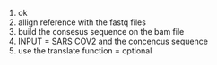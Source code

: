  1. ok
 2. allign reference with the fastq files
 3. build the consesus sequence on the bam file 
 4. INPUT = SARS COV2 and the concencus sequence 
 5. use the translate function = optional